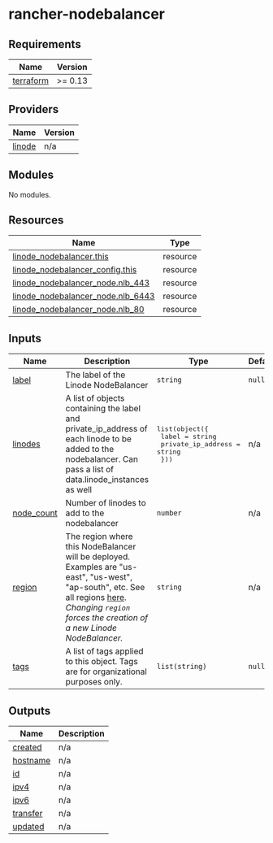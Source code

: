 # rancher-nodebalancer

<!-- BEGINNING OF PRE-COMMIT-TERRAFORM DOCS HOOK -->
## Requirements

| Name | Version |
|------|---------|
| <a name="requirement_terraform"></a> [terraform](#requirement\_terraform) | >= 0.13 |

## Providers

| Name | Version |
|------|---------|
| <a name="provider_linode"></a> [linode](#provider\_linode) | n/a |

## Modules

No modules.

## Resources

| Name | Type |
|------|------|
| [linode_nodebalancer.this](https://registry.terraform.io/providers/linode/linode/latest/docs/resources/nodebalancer) | resource |
| [linode_nodebalancer_config.this](https://registry.terraform.io/providers/linode/linode/latest/docs/resources/nodebalancer_config) | resource |
| [linode_nodebalancer_node.nlb_443](https://registry.terraform.io/providers/linode/linode/latest/docs/resources/nodebalancer_node) | resource |
| [linode_nodebalancer_node.nlb_6443](https://registry.terraform.io/providers/linode/linode/latest/docs/resources/nodebalancer_node) | resource |
| [linode_nodebalancer_node.nlb_80](https://registry.terraform.io/providers/linode/linode/latest/docs/resources/nodebalancer_node) | resource |

## Inputs

| Name | Description | Type | Default | Required |
|------|-------------|------|---------|:--------:|
| <a name="input_label"></a> [label](#input\_label) | The label of the Linode NodeBalancer | `string` | `null` | no |
| <a name="input_linodes"></a> [linodes](#input\_linodes) | A list of objects containing the label and private\_ip\_address of each linode to be added to the nodebalancer. Can pass a list of data.linode\_instances as well | <pre>list(object({<br>    label              = string<br>    private_ip_address = string<br>  }))</pre> | n/a | yes |
| <a name="input_node_count"></a> [node\_count](#input\_node\_count) | Number of linodes to add to the nodebalancer | `number` | n/a | yes |
| <a name="input_region"></a> [region](#input\_region) | The region where this NodeBalancer will be deployed.  Examples are "us-east", "us-west", "ap-south", etc. See all regions [here](https://api.linode.com/v4/regions).  *Changing `region` forces the creation of a new Linode NodeBalancer.* | `string` | n/a | yes |
| <a name="input_tags"></a> [tags](#input\_tags) | A list of tags applied to this object. Tags are for organizational purposes only. | `list(string)` | `null` | no |

## Outputs

| Name | Description |
|------|-------------|
| <a name="output_created"></a> [created](#output\_created) | n/a |
| <a name="output_hostname"></a> [hostname](#output\_hostname) | n/a |
| <a name="output_id"></a> [id](#output\_id) | n/a |
| <a name="output_ipv4"></a> [ipv4](#output\_ipv4) | n/a |
| <a name="output_ipv6"></a> [ipv6](#output\_ipv6) | n/a |
| <a name="output_transfer"></a> [transfer](#output\_transfer) | n/a |
| <a name="output_updated"></a> [updated](#output\_updated) | n/a |
<!-- END OF PRE-COMMIT-TERRAFORM DOCS HOOK -->
